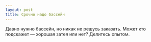 ```yaml
---
layout: post 
title: Срочно надо бассейн 
--- 
```

Давно нужно бассейн, но никак не решусь заказать. Может кто подскажет — хорошая затея или нет? Делитесь опытом.
